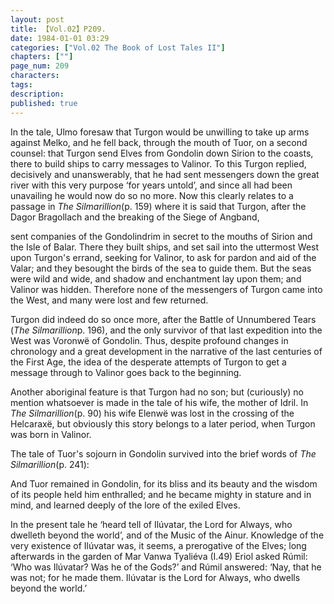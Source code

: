 ```yaml
---
layout: post
title: 【Vol.02】P209.
date: 1984-01-01 03:29
categories: ["Vol.02 The Book of Lost Tales II"]
chapters: [""]
page_num: 209
characters: 
tags: 
description: 
published: true
---
```


<p style="text-indent: 0;">
In the tale, Ulmo foresaw that Turgon would be unwilling to take up arms against Melko, and he fell back, through the mouth of Tuor, on a second counsel: that Turgon send Elves from Gondolin down Sirion to the coasts, there to build ships to carry messages to Valinor. To this Turgon replied, decisively and unanswerably, that he had sent messengers down the great river with this very purpose ‘for years untold’, and since all had been unavailing he would now do so no more. Now this clearly relates to a passage in <I>The Silmarillion</I>(p. 159) where it is said that Turgon, after the Dagor Bragollach and the breaking of the Siege of Angband,
</p>

sent companies of the Gondolindrim in secret to the mouths of Sirion and the Isle of Balar. There they built ships, and set sail into the uttermost West upon Turgon's errand, seeking for Valinor, to ask for pardon and aid of the Valar; and they besought the birds of the sea to guide them. But the seas were wild and wide, and shadow and enchantment lay upon them; and Valinor was hidden. Therefore none of the messengers of Turgon came into the West, and many were lost and few returned.

Turgon did indeed do so once more, after the Battle of Unnumbered Tears (<I>The Silmarillion</I>p. 196), and the only survivor of that last expedition into the West was Voronwë of Gondolin. Thus, despite profound changes in chronology and a great development in the narrative of the last centuries of the First Age, the idea of the desperate attempts of Turgon to get a message through to Valinor goes back to the beginning.

Another aboriginal feature is that Turgon had no son; but (curiously) no mention whatsoever is made in the tale of his wife, the mother of Idril. In <I>The Silmarillion</I>(p. 90) his wife Elenwë was lost in the crossing of the Helcaraxë, but obviously this story belongs to a later period, when Turgon was born in Valinor.

The tale of Tuor's sojourn in Gondolin survived into the brief words of <I>The Silmarillion</I>(p. 241):

And Tuor remained in Gondolin, for its bliss and its beauty and the wisdom of its people held him enthralled; and he became mighty in stature and in mind, and learned deeply of the lore of the exiled Elves.

In the present tale he ‘heard tell of Ilúvatar, the Lord for Always, who dwelleth beyond the world’, and of the Music of the Ainur. Knowledge of the very existence of Ilúvatar was, it seems, a prerogative of the Elves; long afterwards in the garden of Mar Vanwa Tyaliéva (I.49) Eriol asked Rúmil: ‘Who was Ilúvatar? Was he of the Gods?’ and Rúmil answered: ‘Nay, that he was not; for he made them. Ilúvatar is the Lord for Always, who dwells beyond the world.’

